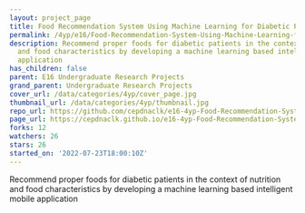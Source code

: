 ```yaml
---
layout: project_page
title: Food Recommendation System Using Machine Learning for Diabetic Patients
permalink: /4yp/e16/Food-Recommendation-System-Using-Machine-Learning-for-Diabetic-Patients/
description: Recommend proper foods for diabetic patients in the context of nutrition
  and food characteristics by developing a machine learning based intelligent mobile
  application
has_children: false
parent: E16 Undergraduate Research Projects
grand_parent: Undergraduate Research Projects
cover_url: /data/categories/4yp/cover_page.jpg
thumbnail_url: /data/categories/4yp/thumbnail.jpg
repo_url: https://github.com/cepdnaclk/e16-4yp-Food-Recommendation-System-Using-Machine-Learning-for-Diabetic-Patients
page_url: https://cepdnaclk.github.io/e16-4yp-Food-Recommendation-System-Using-Machine-Learning-for-Diabetic-Patients
forks: 12
watchers: 26
stars: 26
started_on: '2022-07-23T18:00:10Z'
---
```


Recommend proper foods for diabetic patients in the context of nutrition and food characteristics by developing a machine learning based intelligent mobile application